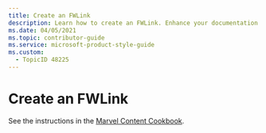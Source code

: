 ```yaml
---
title: Create an FWLink
description: Learn how to create an FWLink. Enhance your documentation with easy-to-use links.
ms.date: 04/05/2021
ms.topic: contributor-guide
ms.service: microsoft-product-style-guide
ms.custom:
  - TopicID 48225
---
```



# Create an FWLink

See the instructions in the [Marvel Content Cookbook](https://microsoft.sharepoint-df.com/teams/MARVELContentCreators/SitePages/create-a-FWLink.aspx).